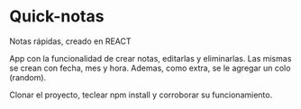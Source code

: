 # Quick-notas
Notas rápidas, creado en REACT

App con la funcionalidad de crear notas, editarlas y eliminarlas. Las mismas se crean con fecha, mes y hora. Ademas, como extra, se le agregar un colo (random).

Clonar el proyecto, teclear npm install y corroborar su funcionamiento.

